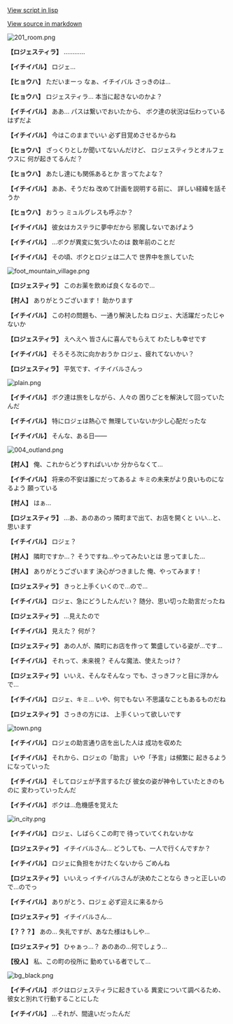 [View script in lisp](../scripts/202292090.txt)

[View source in markdown](202292090.md)

![201_room.png](../images/backgrounds/201_room.png)

**【ロジェスティラ】**
…………

**【イチイバル】**
ロジェ…

**【ヒョウハ】**
ただいまーっ
なぁ、イチイバル
さっきのは…

**【ヒョウハ】**
ロジェスティラ…
本当に起きないのかよ？

**【イチイバル】**
ああ…
パスは繋いでおいたから、
ボク達の状況は伝わっているはずだよ

**【イチイバル】**
今はこのままでいい
必ず目覚めさせるからね

**【ヒョウハ】**
ざっくりとしか聞いてないんだけど、
ロジェスティラとオルフェウスに
何が起きてるんだ？

**【ヒョウハ】**
あたし達にも関係あるとか
言ってたよな？

**【イチイバル】**
ああ、そうだね
改めて計画を説明する前に、
詳しい経緯を話そうか

**【ヒョウハ】**
おうっ
ミュルグレスも呼ぶか？

**【イチイバル】**
彼女はカステラに夢中だから
邪魔しないであげよう

**【イチイバル】**
…ボクが異変に気づいたのは
数年前のことだ

**【イチイバル】**
その頃、ボクとロジェは二人で
世界中を旅していた

![foot_mountain_village.png](../images/backgrounds/foot_mountain_village.png)

**【ロジェスティラ】**
このお薬を飲めば良くなるので…

**【村人】**
ありがとうございます！
助かります

**【イチイバル】**
この村の問題も、一通り解決したね
ロジェ、大活躍だったじゃないか

**【ロジェスティラ】**
えへえへ
皆さんに喜んでもらえて
わたしも幸せです

**【イチイバル】**
そろそろ次に向かおうか
ロジェ、疲れてないかい？

**【ロジェスティラ】**
平気です、イチイバルさんっ

![plain.png](../images/backgrounds/plain.png)

**【イチイバル】**
ボク達は旅をしながら、人々の
困りごとを解決して回っていたんだ

**【イチイバル】**
特にロジェは熱心で
無理していないか少し心配だったな

**【イチイバル】**
そんな、ある日――

![004_outland.png](../images/backgrounds/004_outland.png)

**【村人】**
俺、これからどうすればいいか
分からなくて…

**【イチイバル】**
将来の不安は誰にだってあるよ
キミの未来がより良いものになるよう
願っている

**【村人】**
はぁ…

**【ロジェスティラ】**
…あ、あのあのっ
隣町まで出て、お店を開くと
いい…と、思います

**【イチイバル】**
ロジェ？

**【村人】**
隣町ですか…？
そうですね…やってみたいとは
思ってました…

**【村人】**
ありがとうございます
決心がつきました
俺、やってみます！

**【ロジェスティラ】**
きっと上手くいくので…ので…

**【イチイバル】**
ロジェ、急にどうしたんだい？
随分、思い切った助言だったね

**【ロジェスティラ】**
…見えたので

**【イチイバル】**
見えた？
何が？

**【ロジェスティラ】**
あの人が、隣町にお店を作って
繁盛している姿が…です…

**【イチイバル】**
それって、未来視？
そんな魔法、使えたっけ？

**【ロジェスティラ】**
いいえ、そんなそんなっ
でも、さっきフッと目に浮かんで…

**【イチイバル】**
ロジェ、キミ…
いや、何でもない
不思議なこともあるものだね

**【ロジェスティラ】**
さっきの方には、
上手くいって欲しいです

![town.png](../images/backgrounds/town.png)

**【イチイバル】**
ロジェの助言通り店を出した人は
成功を収めた

**【イチイバル】**
それから、ロジェの「助言」
いや「予言」は頻繁に
起きるようになっていった

**【イチイバル】**
そしてロジェが予言するたび
彼女の姿が神令していたときのものに
変わっていったんだ

**【イチイバル】**
ボクは…危機感を覚えた

![in_city.png](../images/backgrounds/in_city.png)

**【イチイバル】**
ロジェ、しばらくこの町で
待っていてくれないかな

**【ロジェスティラ】**
イチイバルさん…
どうしても、一人で行くんですか？

**【イチイバル】**
ロジェに負担をかけたくないから
ごめんね

**【ロジェスティラ】**
いいえっ
イチイバルさんが決めたことなら
きっと正しいので…のでっ

**【イチイバル】**
ありがとう、ロジェ
必ず迎えに来るから

**【ロジェスティラ】**
イチイバルさん…

**【？？？】**
あの…
失礼ですが、あなた様はもしや…

**【ロジェスティラ】**
ひゃぁっ…？
あのあの…何でしょう…

**【役人】**
私、この町の役所に
勤めている者でして…

![bg_black.png](../images/backgrounds/bg_black.png)

**【イチイバル】**
ボクはロジェスティラに起きている
異変について調べるため、
彼女と別れて行動することにした

**【イチイバル】**
…それが、間違いだったんだ
